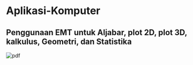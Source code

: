 # Aplikasi-Komputer
## Penggunaan EMT untuk Aljabar, plot 2D, plot 3D, kalkulus, Geometri, dan Statistika
![pdf](Latex(1))

